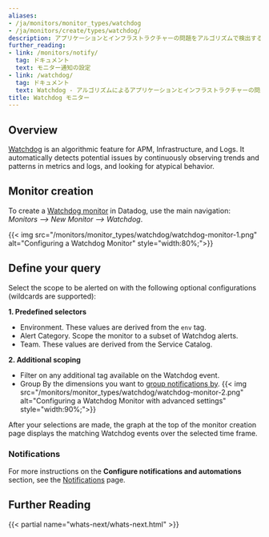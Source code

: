 ```yaml
---
aliases:
- /ja/monitors/monitor_types/watchdog
- /ja/monitors/create/types/watchdog/
description: アプリケーションとインフラストラクチャーの問題をアルゴリズムで検出する
further_reading:
- link: /monitors/notify/
  tag: ドキュメント
  text: モニター通知の設定
- link: /watchdog/
  tag: ドキュメント
  text: Watchdog - アルゴリズムによるアプリケーションとインフラストラクチャーの問題の検出
title: Watchdog モニター
---
```


## Overview

[Watchdog][1] is an algorithmic feature for APM, Infrastructure, and Logs. It automatically detects potential issues by continuously observing trends and patterns in metrics and logs, and looking for atypical behavior.

## Monitor creation

To create a [Watchdog monitor][2] in Datadog, use the main navigation: *Monitors --> New Monitor --> Watchdog*.

{{< img src="/monitors/monitor_types/watchdog/watchdog-monitor-1.png" alt="Configuring a Watchdog Monitor" style="width:80%;">}}

## Define your query
Select the scope to be alerted on with the following optional configurations (wildcards are supported):

**1. Predefined selectors**
* Environment. These values are derived from the `env` tag.
* Alert Category. Scope the monitor to a subset of Watchdog alerts.
* Team. These values are derived from the Service Catalog.

**2. Additional scoping**
* Filter on any additional tag available on the Watchdog event.
* Group By the dimensions you want to [group notifications by][3].
{{< img src="/monitors/monitor_types/watchdog/watchdog-monitor-2.png" alt="Configuring a Watchdog Monitor with advanced settings" style="width:90%;">}}

After your selections are made, the graph at the top of the monitor creation page displays the matching Watchdog events over the selected time frame.

### Notifications

For more instructions on the **Configure notifications and automations** section, see the [Notifications][4] page.

## Further Reading

{{< partial name="whats-next/whats-next.html" >}}

[1]: /ja/watchdog/
[2]: https://app.datadoghq.com/monitors#create/watchdog
[3]: /ja/monitors/configuration/?tab=thresholdalert#alert-grouping
[4]: /ja/monitors/notify/